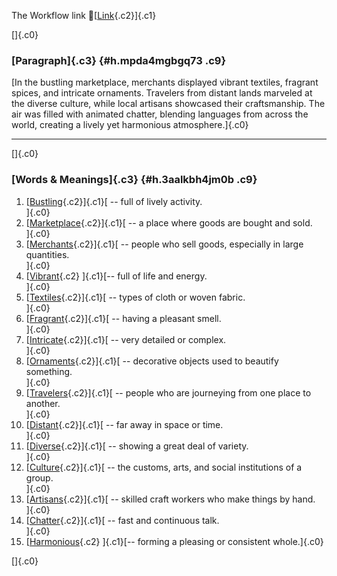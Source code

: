 The Workflow link
👏[[Link](https://www.google.com/url?q=http://www.google.com&sa=D&source=editors&ust=1760386555183182&usg=AOvVaw0lpALggYb1FZtAS_rnU1ox){.c2}]{.c1}

[]{.c0}

### [Paragraph]{.c3} {#h.mpda4mgbgq73 .c9}

[In the bustling marketplace, merchants displayed vibrant textiles,
fragrant spices, and intricate ornaments. Travelers from distant lands
marveled at the diverse culture, while local artisans showcased their
craftsmanship. The air was filled with animated chatter, blending
languages from across the world, creating a lively yet harmonious
atmosphere.]{.c0}

------------------------------------------------------------------------

[]{.c0}

### [Words & Meanings]{.c3} {#h.3aalkbh4jm0b .c9}

1.  [[Bustling](https://www.google.com/url?q=http://www.google.com&sa=D&source=editors&ust=1760386555184328&usg=AOvVaw2twLWbMedA7Coxr1KjeAH5){.c2}]{.c1}[ --
    full of lively activity.\
    ]{.c0}
2.  [[Marketplace](https://www.google.com/url?q=http://www.google.com&sa=D&source=editors&ust=1760386555184622&usg=AOvVaw3Uudq5Yg2RP6PlNwlSkyOy){.c2}]{.c1}[ --
    a place where goods are bought and sold.\
    ]{.c0}
3.  [[Merchants](https://www.google.com/url?q=http://www.google.com&sa=D&source=editors&ust=1760386555184881&usg=AOvVaw2fXw_g_5bu5YWrUiu0Knq_){.c2}]{.c1}[ --
    people who sell goods, especially in large quantities.\
    ]{.c0}
4.  [[Vibrant](https://www.google.com/url?q=http://www.google.com&sa=D&source=editors&ust=1760386555185124&usg=AOvVaw0I5O1QKayOfOhRi42ogLwZ){.c2}
    ]{.c1}[-- full of life and energy.\
    ]{.c0}
5.  [[Textiles](https://www.google.com/url?q=http://www.google.com&sa=D&source=editors&ust=1760386555185285&usg=AOvVaw2tpy7HPV9V7YK-vqnUSQpq){.c2}]{.c1}[ --
    types of cloth or woven fabric.\
    ]{.c0}
6.  [[Fragrant](https://www.google.com/url?q=http://www.google.com&sa=D&source=editors&ust=1760386555185478&usg=AOvVaw2gFWJCHcJmvSmBUlCySBbw){.c2}]{.c1}[ --
    having a pleasant smell.\
    ]{.c0}
7.  [[Intricate](https://www.google.com/url?q=http://www.google.com&sa=D&source=editors&ust=1760386555185666&usg=AOvVaw3dQw2Akc6A9ZKcgA5J9mJc){.c2}]{.c1}[ --
    very detailed or complex.\
    ]{.c0}
8.  [[Ornaments](https://www.google.com/url?q=http://www.google.com&sa=D&source=editors&ust=1760386555185829&usg=AOvVaw2HHv0Hm02-hXIV70L0kC07){.c2}]{.c1}[ --
    decorative objects used to beautify something.\
    ]{.c0}
9.  [[Travelers](https://www.google.com/url?q=http://www.google.com&sa=D&source=editors&ust=1760386555186010&usg=AOvVaw1_D1_sbECkQ6KppmG9ksVg){.c2}]{.c1}[ --
    people who are journeying from one place to another.\
    ]{.c0}
10. [[Distant](https://www.google.com/url?q=http://www.google.com&sa=D&source=editors&ust=1760386555186180&usg=AOvVaw3xFL2BUsi2GFQcmP1VcRkB){.c2}]{.c1}[ --
    far away in space or time.\
    ]{.c0}
11. [[Diverse](https://www.google.com/url?q=http://www.google.com&sa=D&source=editors&ust=1760386555186291&usg=AOvVaw2CQ-zrrDhgUqEVUPn1vJQ2){.c2}]{.c1}[ --
    showing a great deal of variety.\
    ]{.c0}
12. [[Culture](https://www.google.com/url?q=http://www.google.com&sa=D&source=editors&ust=1760386555186457&usg=AOvVaw2iqDXXLAIErI1pOl8Oocti){.c2}]{.c1}[ --
    the customs, arts, and social institutions of a group.\
    ]{.c0}
13. [[Artisans](https://www.google.com/url?q=http://www.google.com&sa=D&source=editors&ust=1760386555186601&usg=AOvVaw1qCUpjTakjtwrF2KEJGIYf){.c2}]{.c1}[ --
    skilled craft workers who make things by hand.\
    ]{.c0}
14. [[Chatter](https://www.google.com/url?q=http://www.google.com&sa=D&source=editors&ust=1760386555186723&usg=AOvVaw0Ri_nLV4dQciGmtDjIX2MA){.c2}]{.c1}[ --
    fast and continuous talk.\
    ]{.c0}
15. [[Harmonious](https://www.google.com/url?q=http://www.google.com&sa=D&source=editors&ust=1760386555186833&usg=AOvVaw0H9SxGj3nv6JBhgd9rryCC){.c2}
    ]{.c1}[-- forming a pleasing or consistent whole.]{.c0}

[]{.c0}
